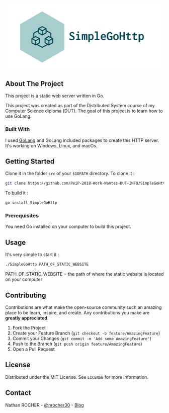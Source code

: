 <!-- PROJECT LOGO -->
<br />
<p align="center">
  <a href="https://github.com/PeiP-2018-Work-Nantes-DUT-INFO/SimpleGoHttp">
    <img src="images/logo_transparent_rect.png" width="500" alt="Logo" >
  </a>
</p>

<!-- ABOUT THE PROJECT -->
## About The Project
This project is a static web server written in Go.

This project was created as part of the Distributed System course of my Computer Science diploma (DUT).
The goal of this project is to learn how to use GoLang.

### Built With
I used [GoLang](https://golang.org/) and GoLang included packages to create this HTTP server. It's working on Windows, Linux, and macOs.

<!-- GETTING STARTED -->
## Getting Started
Clone it in the folder `src` of your `$GOPATH` directory.
To clone it :
```sh
git clone https://github.com/PeiP-2018-Work-Nantes-DUT-INFO/SimpleGoHttp
```

To build it :
```sh
go install SimpleGoHttp
```

### Prerequisites
You need Go installed on your computer to build this project.


## Usage
It's very simple to start it :
```sh
./SimpleGoHttp PATH_OF_STATIC_WEBSITE
```
PATH_OF_STATIC_WEBSITE = the path of where the static website is located on your computer

## Contributing

Contributions are what make the open-source community such an amazing place to be learn, inspire, and create. Any contributions you make are **greatly appreciated**.

1. Fork the Project
2. Create your Feature Branch (`git checkout -b feature/AmazingFeature`)
3. Commit your Changes (`git commit -m 'Add some AmazingFeature'`)
4. Push to the Branch (`git push origin feature/AmazingFeature`)
5. Open a Pull Request

## License

Distributed under the MIT License. See `LICENSE` for more information.

## Contact

Nathan ROCHER - [@nrocher30](https://twitter.com/nrocher30) - [Blog](https://nrocher.fr)